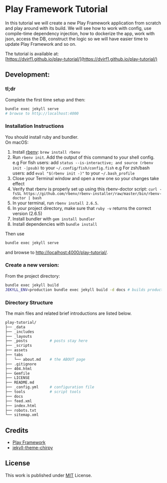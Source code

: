 # Play Framework Tutorial

In this tutorial we will create a new Play Framework application from scratch and play around with its build.
We will see how to work with config, use compile-time dependency injection, how to dockerize the app, work with json,
access the DB, construct the logic so we will have easier time to update Play Framework and so on.

The tutorial is available at:  
[https://dvirf1.github.io/play-tutorial/](https://dvirf1.github.io/play-tutorial/)

## Development:

### tl;dr

Complete the first time setup and then:

```bash
bundle exec jekyll serve
# browse to http://localhost:4000
```

### Installation Instructions

You should install ruby and bundler.  
On macOS:

1. Install [rbenv](https://github.com/rbenv/rbenv#homebrew-on-macos): `brew install rbenv`
2. Run `rbenv init`.
Add the output of this command to your shell config.
e.g For fish users: add `status --is-interactive; and source (rbenv init -|psub)` to your `~/.config/fish/config.fish`
e.g For zsh/bash users: add `eval "$(rbenv init -)"` to your `~/.bash_profile`
3. Close your Terminal window and open a new one so your changes take effect
4. Verify that rbenv is properly set up using this rbenv-doctor script:
`curl -fsSL https://github.com/rbenv/rbenv-installer/raw/master/bin/rbenv-doctor | bash`
5. In your terminal, run `rbenv install 2.6.5`.
6. In your project directory, make sure that `ruby -v` returns the correct version (2.6.5)
7. Install bundler with `gem install bundler`
8. Install dependencies with `bundle install`

Then use

```bash
bundle exec jekyll serve
```

and browse to [http://localhost:4000/play-tutorial/](http://localhost:4000/play-tutorial/).


### Create a new version:

From the project directory:

```bash
bundle exec jekyll build
JEKYLL_ENV=production bundle exec jekyll build -d docs # builds production version to `docs` directory
```

### Directory Structure

The main files and related brief introductions are listed below.

```sh
play-tutorial/
├── _data
├── _includes      
├── _layouts
├── _posts          # posts stay here
├── _scripts
├── assets      
├── tabs
│   └── about.md    # the ABOUT page
├── .gitignore
├── 404.html
├── Gemfile
├── LICENSE
├── README.md
├── _config.yml     # configuration file
├── tools           # script tools
├── docs
├── feed.xml
├── index.html
├── robots.txt
└── sitemap.xml
```

## Credits

- [Play Framework](https://www.playframework.com/)
- [jekyll-theme-chirpy](https://github.com/cotes2020/jekyll-theme-chirpy/)

## License

This work is published under [MIT](https://github.com/cotes2020/jekyll-theme-chirpy/blob/master/LICENSE) License.
